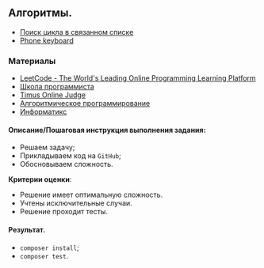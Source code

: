 ## Алгоритмы.
- [Поиск цикла в связанном списке](https://leetcode.com/problems/linked-list-cycle/)
- [Phone keyboard](https://leetcode.com/problems/letter-combinations-of-a-phone-number/)

### Материалы
- [LeetCode - The World's Leading Online Programming Learning Platform](https://leetcode.com/)
- [Школа программиста](https://acmp.ru/)
- [Timus Online Judge](https://timus.online/)
- [Алгоритмическое программирование](https://algoprog.ru/)
- [Информатикс](https://informatics.msk.ru/)

#### Описание/Пошаговая инструкция выполнения задания:
- Решаем задачу;
- Прикладываем код на `GitHub`;
- Обосновываем сложность.

**Критерии оценки**:
- Решение имеет оптимальную сложность.
- Учтены исключительные случаи.
- Решение проходит тесты.

#### Результат.
- `composer install`;
- `composer test`.
